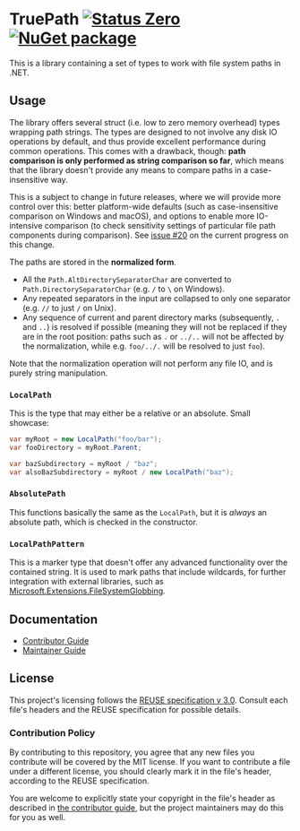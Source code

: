 <!--
SPDX-FileCopyrightText: 2024 Friedrich von Never <friedrich@fornever.me>

SPDX-License-Identifier: MIT
-->

TruePath [![Status Zero][status-zero]][andivionian-status-classifier] [![NuGet package][nuget.badge]][nuget.page]
========
This is a library containing a set of types to work with file system paths in .NET.

Usage
-----
The library offers several struct (i.e. low to zero memory overhead) types wrapping path strings. The types are designed to not involve any disk IO operations by default, and thus provide excellent performance during common operations. This comes with a drawback, though: **path comparison is only performed as string comparison so far**, which means that the library doesn't provide any means to compare paths in a case-insensitive way.

This is a subject to change in future releases, where we will provide more control over this: better platform-wide defaults (such as case-insensitive comparison on Windows and macOS), and options to enable more IO-intensive comparison (to check sensitivity settings of particular file path components during comparison). See [issue #20][issue.20] on the current progress on this change.

The paths are stored in the **normalized form**.

- All the `Path.AltDirectorySeparatorChar` are converted to `Path.DirectorySeparatorChar` (e.g. `/` to `\` on Windows).
- Any repeated separators in the input are collapsed to only one separator (e.g. `//` to just `/` on Unix).
- Any sequence of current and parent directory marks (subsequently, `.` and `..`) is resolved if possible (meaning they
  will not be replaced if they are in the root position: paths such as `.` or `../..` will not be affected by the
  normalization, while e.g. `foo/../.` will be resolved to just `foo`).

Note that the normalization operation will not perform any file IO, and is purely string manipulation.

### `LocalPath`
This is the type that may either be a relative or an absolute. Small showcase:
```csharp
var myRoot = new LocalPath("foo/bar");
var fooDirectory = myRoot.Parent;

var bazSubdirectory = myRoot / "baz";
var alsoBazSubdirectory = myRoot / new LocalPath("baz");
```

### `AbsolutePath`
This functions basically the same as the `LocalPath`, but it is _always_ an absolute path, which is checked in the constructor.

### `LocalPathPattern`
This is a marker type that doesn't offer any advanced functionality over the contained string. It is used to mark paths that include wildcards, for further integration with external libraries, such as [Microsoft.Extensions.FileSystemGlobbing][file-system-globbing.nuget].

Documentation
-------------
- [Contributor Guide][docs.contributing]
- [Maintainer Guide][docs.maintaining]

License
-------
This project's licensing follows the [REUSE specification v 3.0][reuse.spec]. Consult each file's headers and the REUSE specification for possible details.

### Contribution Policy
By contributing to this repository, you agree that any new files you contribute will be covered by the MIT license. If you want to contribute a file under a different license, you should clearly mark it in the file's header, according to the REUSE specification.

You are welcome to explicitly state your copyright in the file's header as described in [the contributor guide][docs.contributing], but the project maintainers may do this for you as well.

[andivionian-status-classifier]: https://andivionian.fornever.me/v1/#status-zero-
[docs.contributing]: CONTRIBUTING.md
[docs.maintaining]: MAINTAINING.md
[file-system-globbing.nuget]: https://www.nuget.org/packages/Microsoft.Extensions.FileSystemGlobbing
[issue.20]: https://github.com/ForNeVeR/TruePath/issues/20
[nuget.badge]: https://img.shields.io/nuget/v/TruePath
[nuget.page]: https://www.nuget.org/packages/TruePath
[reuse.spec]: https://reuse.software/spec/
[status-zero]: https://img.shields.io/badge/status-zero-lightgrey.svg
